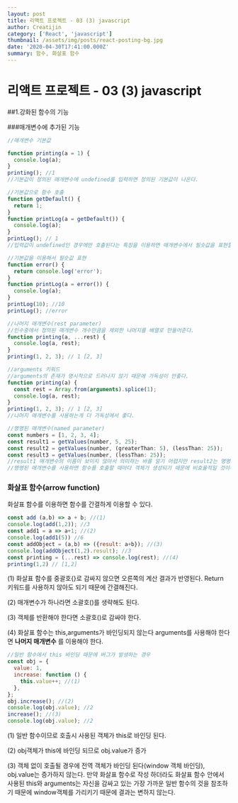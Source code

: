 ```yaml
---
layout: post
title: 리액트 프로젝트 - 03 (3) javascript
author: Creatijin
category: ['React', 'javascript']
thumbnail: /assets/img/posts/react-posting-bg.jpg
date: '2020-04-30T17:41:00.000Z'
summary: 함수, 화살표 함수
---
```


# 리액트 프로젝트 - 03 (3) javascript

##1.강화된 함수의 기능

###매개변수에 추가된 기능

```javascript
//매개변수 기본값

function printing(a = 1) {
  console.log(a);
}
printing(); //1
//기본값이 정의된 매개변수에 undefined를 입력하면 정의된 기본값이 나온다.

//기본값으로 함수 호출
function getDefault() {
  return 1;
}
function printLog(a = getDefault()) {
  console.log(a);
}
printLog(); // 1
//입력값이 undefined인 경우에만 호출된다는 특징을 이용하면 매개변수에서 필숫값을 표현할 수 있다.

//기본값을 이용해서 필숫값 표현
function error() {
  return console.log('error');
}
function printLog(a = error()) {
  console.log(a);
}
printLog(10); //10
printLog(); //error

//나머지 매개변수(rest parameter)
//인수중에서 정의된 매개변수 개수만큼을 제외한 나머지를 배열로 만들어준다.
function printing(a, ...rest) {
  console.log(a, rest);
}
printing(1, 2, 3); // 1 [2, 3]

//arguments 키워드
//arguments의 존재가 명시적으로 드러나지 않기 때문에 가독성이 안좋다.
function printing(a) {
  const rest = Array.from(arguments).splice(1);
  console.log(a, rest);
}
printing(1, 2, 3); // 1 [2, 3]
//나머지 매개변수를 사용하는게 더 가독성에서 좋다.

//명명된 매개변수(named parameter)
const numbers = [1, 2, 3, 4];
const result1 = getValues(number, 5, 25);
const result2 = getValues(number, (greaterThan: 5), (lessThan: 25));
const result3 = getValues(number, (lessThan: 25));
//result1 매개변수의 이름이 보이지 않아서 의미하는 바를 알기 어렵지만 result2는 명명된 매개변수를 이용하여 매개변수의 이름을 노출시킬 수 있다. result3의 경우 명명된 매개변수를 사용하면 필요한 인수만 넣어주어 선택적 매개변수가 늘어나도 별문제 없이 사용할 수 있다.
//명명된 매개변수를 사용하면 함수를 호출할 때마다 객체가 생성되기 때문에 비효율적일 것이라고 생각할 수 있지만 자바스크립트 엔진이 최적화를 통해 새로운 객체를 생성하지 않는다.
```

### 화살표 함수(arrow function)

화살표 함수를 이용하면 함수를 간결하게 이용할 수 있다.

```javascript
const add (a,b) => a + b; //(1)
console.log(add(1,2)); //3
const add1 = a => a+1; //(2)
console.log(add1(5)) //6
const addObject = (a,b) => ({result: a+b}); //(3)
console.log(addObject(1,2).result); //3
const printing = (...rest) => console.log(rest); //(4)
printing(1,2) // [1,2]
```

(1) 화살표 함수를 중괄호{}로 감싸지 않으면 오른쪽의 계산 결과가 반영된다. Return 키워드를 사용하지 않아도 되기 때문에 간결해진다.

(2) 매개변수가 하나라면 소괄호()를 생략해도 된다.

(3) 객체를 반환해야 한다면 소괄호()로 감싸야 한다.

(4) 화살표 함수는 this,arguments가 바인딩되지 않는다 arguments를 사용해야 한다면 **나머지 매개변수** 를 이용해야 한다.

```javascript
//일반 함수에서 this 바인딩 때문에 버그가 발생하는 경우
const obj = {
  value: 1,
  increase: function () {
    this.value++; //(1)
  },
};
obj.increase(); //(2)
console.log(obj.value); //2
increase(); //(3)
console.log(obj.value); //2
```

(1) 일반 함수이므로 호출시 사용된 객체가 this로 바인딩 된다.

(2) obj객체가 this에 바인딩 되므로 obj.value가 증가

(3) 객체 없이 호출될 경우에 전역 객체가 바인딩 된다(window 객체 바인딩), obj.value는 증가하지 않는다. 만약 화살표 함수로 작성 하더라도 화살표 함수 안에서 사용된 this와 arguments는 자신을 감싸고 있는 가장 가까운 일반 함수의 것을 참조하기 때문에 window객체를 가리키기 때문에 결과는 변하지 않는다.
